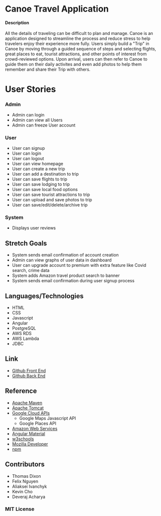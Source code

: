 # Canoe Travel Application

#### Description 

All the details of traveling can be difficult to plan and manage. Canoe is an application designed to streamline the process and reduce stress to help travelers enjoy their experience more fully. Users simply build a "Trip" in Canoe by moving through a guided sequence of steps and selecting flights, great places to eat, tourist attractions, and other points of interest from crowd-reviewed options. Upon arrival, users can then refer to Canoe to guide them on their daily activites and even add photos to help them remember and share their Trip with others.

# User Stories
### Admin
- Admin can login
- Admin can view all Users
- Admin can freeze User account

### User
- User can signup
- User can login
- User can logout
- User can view homepage
- User can create a new trip
- User can add a destination to trip
- User can save flights to trip
- User can save lodging to trip
- User can save local food options
- User can save tourist attractions to trip
- User can upload and save photos to trip
- User can save/edit/delete/archive trip
    
### System
- Displays user reviews

## Stretch Goals
- System sends email confirmation of account creation 
- Admin can view graphs of user data in dashboard
- User can upgrade account to premium with extra feature like Covid search, crime data
- System adds Amazon travel product search to banner
- System sends email confirmation during user signup process


## Languages/Technologies
- HTML
- CSS
- Javascript
- Angular
- PostgreSQL
- AWS RDS
- AWS Lambda
- JDBC

## Link
* [Github Front End](https://github.com/210419-USF-BSN-Java/canoe-front)
* [Github Back End](https://github.com/210419-USF-BSN-Java/Canoe-Back-End)

## Reference

- [Apache Maven](https://maven.apache.org/)
- [Apache Tomcat](https://tomcat.apache.org/)
- [Google Cloud APIs](https://console.cloud.google.com/)
    - Google Maps Javascript API
    - Google Places API
- [Amazon Web Services](https://aws.amazon.com/)
- [Angular Material](https://material.angular.io/)
- [w3schools](https://www.w3schools.com/)
- [Mozilla Developer](https://developer.mozilla.org/en-US/)
- [npm](https://www.npmjs.com/get-npm)


## Contributors

- Thomas Dixon  
- Felix Nguyen  
- Aliaksei Ivanchyk 
- Kevin Cho
- Deveraj Acharya  

### MIT License
